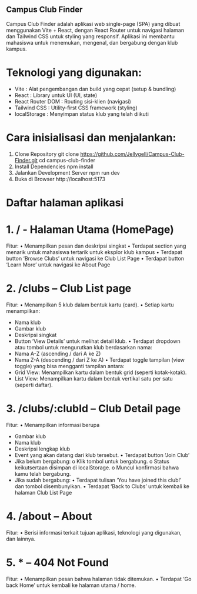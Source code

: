 ## Campus Club Finder

Campus Club Finder adalah aplikasi web single-page (SPA) yang dibuat menggunakan Vite + React, dengan React Router untuk navigasi halaman dan Tailwind CSS untuk styling yang responsif. Aplikasi ini membantu mahasiswa untuk menemukan, mengenal, dan bergabung dengan klub kampus.

# Teknologi yang digunakan:
-	Vite : Alat pengembangan dan build yang cepat (setup & bundling)
-	React : Library untuk UI (UI, state)
-	React Router DOM : Routing sisi-klien (navigasi)
-	Tailwind CSS : Utility-first CSS framework (styling)
-	localStorage : Menyimpan status klub yang telah diikuti

# Cara inisialisasi dan menjalankan:
1.	Clone Repository
git clone https://github.com/Jellygell/Campus-Club-Finder.git
cd campus-club-finder
2.	Install Dependencies
npm install
3.	Jalankan Development Server
npm run dev
4.	Buka di Browser
http://localhost:5173

# Daftar halaman aplikasi
# 1.	/ - Halaman Utama (HomePage)
Fitur:
•	Menampilkan pesan dan deskripsi singkat
•	Terdapat section yang menarik untuk mahasiswa tertarik untuk eksplor klub kampus
•	Terdapat button ‘Browse Clubs’ untuk navigasi ke Club List Page
•	Terdapat button ‘Learn More’ untuk navigasi ke About Page

# 2.	/clubs – Club List page
Fitur:
•	Menampilkan 5 klub dalam bentuk kartu (card).
•	Setiap kartu menampilkan:
-	Nama klub
-	Gambar klub
-	Deskripsi singkat
-	Button ‘View Details’ untuk melihat detail klub.
•	Terdapat dropdown atau tombol untuk mengurutkan klub berdasarkan nama:
-	Nama A-Z (ascending / dari A ke Z)
-	Nama Z-A (descending / dari Z ke A)
•	Terdapat toggle tampilan (view toggle) yang bisa mengganti tampilan antara:
-	Grid View: Menampilkan kartu dalam bentuk grid (seperti kotak-kotak).
-	List View: Menampilkan kartu dalam bentuk vertikal satu per satu (seperti daftar).

# 3.	/clubs/:clubId – Club Detail page
Fitur:
•	Menampilkan informasi berupa
-	Gambar klub
-	Nama klub
-	Deskripsi lengkap klub
-	Event yang akan datang dari klub tersebut.
•	Terdapat button ‘Join Club’ 
-	Jika belum bergabung:
o	Klik tombol untuk bergabung.
o	Status keikutsertaan disimpan di localStorage.
o	Muncul konfirmasi bahwa kamu telah bergabung.
-	Jika sudah bergabung:
•	Terdapat tulisan ‘You have joined this club!’ dan tombol disembunyikan.
•	Terdapat ‘Back to Clubs’ untuk kembali ke halaman Club List Page

# 4.	/about – About
Fitur: 
•	Berisi informasi terkait tujuan aplikasi, teknologi yang digunakan, dan lainnya.

# 5.	* – 404 Not Found
Fitur:
•	Menampilkan pesan bahwa halaman tidak ditemukan.
•	Terdapat ‘Go back Home’ untuk kembali ke halaman utama / home.
